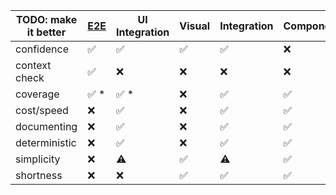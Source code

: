 | TODO: make it better | [E2E](what-is-e2e-test.md) | UI Integration | Visual | Integration | Component/Unit |
| -------------------- | -------------------------- | -------------- | ------ | ----------- | -------------- |
| confidence           | ✅                         | ✅             | ✅     | ✅          | ❌             |
| context check        | ✅                         | ❌             | ❌     | ❌          | ❌             |
| coverage             | ✅ \*                      | ✅ \*          | ❌     | ✅          | ✅             |
| cost/speed           | ❌                         | ✅             | ❌     | ✅          | ✅             |
| documenting          | ❌                         | ✅             | ❌     | ✅          | ✅             |
| deterministic        | ❌                         | ✅             | ❌     | ✅          | ✅             |
| simplicity           | ❌                         | ⚠️             | ✅     | ⚠️          | ✅             |
| shortness            | ❌                         | ❌             | ✅     | ✅          | ✅             |
